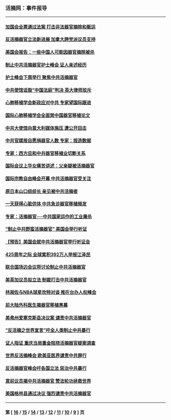 ### 活摘网：事件报导
---
#### [加国会全票通过法案 打击非法器官摘除和贩运](../../pages/nf5877/n13884924.md?02100430) 
#### [反活摘器官立法新进展 加拿大跨党派议员支持](../../pages/nf5877/n13876061.md?02100430) 
#### [美国会报告：一些中国人可能因器官摘除被杀](../../pages/nf5877/n13867964.md?02100430) 
#### [制止中共活摘器官护士峰会 证人亲述经历](../../pages/nf5877/n13859007.md?02100430) 
#### [护士峰会下周举行 聚焦中共活摘器官](../../pages/nf5877/n13855418.md?02100430) 
#### [中共使馆诋毁“中国法庭”判决 英大律师驳斥](../../pages/nf5877/n13833945.md?02100430) 
#### [心肺移植学会新政应对中共 专家望国际跟进](../../pages/nf5877/n13829043.md?02100430) 
#### [国际心肺移植学会全面禁中国器官移植论文](../../pages/nf5877/n13827785.md?02100430) 
#### [中共大使馆向意大利媒体施压 遭公开回击](../../pages/nf5877/n13826038.md?02100430) 
#### [中共官媒报自愿捐器官人数 专家：捏造数据](../../pages/nf5877/n13814130.md?02100430) 
#### [专家：西方应和中共器官移植业切断关系](../../pages/nf5877/n13772828.md?02100430) 
#### [国际会议上华女痛苦讲述：父亲疑被活摘器官](../../pages/nf5877/n13771583.md?02100430) 
#### [国际宗教自由峰会开幕 中共活摘器官受关注](../../pages/nf5877/n13769995.md?02100430) 
#### [原日本山口组组长 亲见被中共活摘者](../../pages/nf5877/n13767360.md?02100430) 
#### [一天获得心脏供体 中共急诊器官移植频发](../../pages/nf5877/n13764689.md?02100430) 
#### [专家：活摘器官──中共国家运作的工业屠杀](../../pages/nf5877/n13761178.md?02100430) 
#### [“制止中共野蛮活摘器官” 美国会举行听证](../../pages/nf5877/n13735831.md?02100430) 
#### [【预告】美国会就中共活摘器官举行听证会](../../pages/nf5877/n13732843.md?02100430) 
#### [425周年之际 全球累积392万人举报江泽民](../../pages/nf5877/n13719232.md?02100430) 
#### [联合国场边会议将讨论制止中共活摘器官](../../pages/nf5877/n13656361.md?02100430) 
#### [美英加议员拟立法 制裁打击中共活摘器官](../../pages/nf5877/n13430251.md?02100430) 
#### [林昶佐与NBA球星坎特对谈 推在台办人权峰会](../../pages/nf5877/n13414467.md?02100430) 
#### [前大陆外科医生揭器官移植黑幕](../../pages/nf5877/n13401416.md?02100430) 
#### [美弗州爱塞克斯县决议案 谴责中共活摘器官](../../pages/nf5877/n13320919.md?02100430) 
#### [“反活摘之世界宣言”吁全人类制止中共暴行](../../pages/nf5877/n13259730.md?02100430) 
#### [证人指证 重庆当局重金阻挠活摘器官疑案调查](../../pages/nf5877/n13259127.md?02100430) 
#### [世界反活摘峰会 欧美亚医界谴责中共罪行](../../pages/nf5877/n13253550.md?02100430) 
#### [反活摘器官峰会吁各国立法 惩治中共暴行](../../pages/nf5877/n13245052.md?02100430) 
#### [意前议员揭中共活摘器官 赞法轮功拯救世界](../../pages/nf5877/n13203445.md?02100430) 
#### [美国格林县通过决议 强烈谴责中共活摘器官](../../pages/nf5877/n13119367.md?02100430) 

---
#### 第 [ [16](./16.md?02100430) / [15](./15.md?02100430) / [14](./14.md?02100430) / [13](./13.md?02100430) / [12](./12.md?02100430) / [11](./11.md?02100430) / [10](./10.md?02100430) / [9](./9.md?02100430) ] 页
